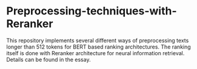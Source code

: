 # Preprocessing-techniques-with-Reranker

This repository implements several different ways of preprocessing texts longer than 512 tokens for BERT based ranking architectures. The ranking itself is done with Reranker architecture for neural information retrieval. Details can be found in the essay.
